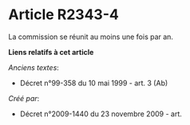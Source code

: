 # Article R2343-4

La commission se réunit au moins une fois par an.

**Liens relatifs à cet article**

_Anciens textes_:

  - Décret n°99-358 du 10 mai 1999 - art. 3 (Ab)

_Créé par_:

  - Décret n°2009-1440 du 23 novembre 2009 - art.
